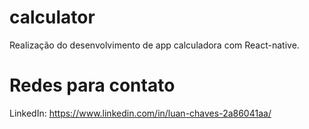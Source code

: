 # calculator
Realização do desenvolvimento de app calculadora com React-native. 
# Redes para contato
LinkedIn: https://www.linkedin.com/in/luan-chaves-2a86041aa/
